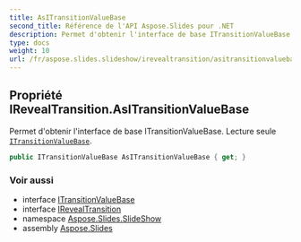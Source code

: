 ```yaml
---
title: AsITransitionValueBase
second_title: Référence de l'API Aspose.Slides pour .NET
description: Permet d'obtenir l'interface de base ITransitionValueBase. ITransitionValueBase en lecture seule aspose.slides.slideshow/itransitionvaluebase.
type: docs
weight: 10
url: /fr/aspose.slides.slideshow/irevealtransition/asitransitionvaluebase/
---
```


## Propriété IRevealTransition.AsITransitionValueBase

Permet d'obtenir l'interface de base ITransitionValueBase. Lecture seule [`ITransitionValueBase`](../../itransitionvaluebase).

```csharp
public ITransitionValueBase AsITransitionValueBase { get; }
```

### Voir aussi

* interface [ITransitionValueBase](../../itransitionvaluebase)
* interface [IRevealTransition](../../irevealtransition)
* namespace [Aspose.Slides.SlideShow](../../irevealtransition)
* assembly [Aspose.Slides](../../../)

<!-- DO NOT EDIT: généré par xmldocmd pour Aspose.Slides.dll -->